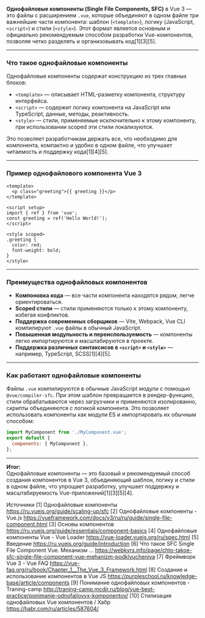 **Однофайловые компоненты (Single File Components, SFC)** в Vue 3 — это файлы с расширением `.vue`, которые объединяют в одном файле три важнейшие части компонента: шаблон (`<template>`), логику (JavaScript, `<script>`) и стили (`<style>`). Этот формат является основным и официально рекомендуемым способом разработки Vue-компонентов, позволяя четко разделять и организовывать код[1][3][5].

---

### Что такое однофайловые компоненты

Однофайловые компоненты содержат конструкцию из трех главных блоков:

- `<template>` — описывает HTML-разметку компонента, структуру интерфейса.
- `<script>` — содержит логику компонента на JavaScript или TypeScript, данные, методы, реактивность.
- `<style>` — стили, применяемые исключительно к этому компоненту, при использовании scoped эти стили локализуются.

Это позволяет разработчикам держать все, что необходимо для компонента, компактно и удобно в одном файле, что улучшает читаемость и поддержку кода[1][4][5].

---

### Пример однофайлового компонента Vue 3

```vue
<template>
  <p class="greeting">{{ greeting }}</p>
</template>

<script setup>
import { ref } from 'vue';
const greeting = ref('Hello World!');
</script>

<style scoped>
.greeting {
  color: red;
  font-weight: bold;
}
</style>
```

---

### Преимущества однофайловых компонентов

- **Компоновка кода** — все части компонента находятся рядом, легче ориентироваться.
- **Scoped стили** — стили применяются только к этому компоненту, избегая конфликтов.
- **Поддержка современных сборщиков** — Vite, Webpack, Vue CLI компилируют `.vue` файлы в обычный JavaScript.
- **Повышенная модульность и переиспользуемость** — компоненты легко импортируются и масштабируются в проекте.
- **Поддержка различных синтаксисов в `<script>` и `<style>`** — например, TypeScript, SCSS[1][4][5].

---

### Как работают однофайловые компоненты

Файлы `.vue` компилируются в обычные JavaScript модули с помощью `@vue/compiler-sfc`. При этом шаблон превращается в рендер-функцию, стили обрабатываются через загрузчики и применяются изолированно, скрипты объединяются с логикой компонента. Это позволяет использовать компоненты как модули ES и импортировать их обычным способом:

```js
import MyComponent from './MyComponent.vue';
export default {
  components: { MyComponent },
};
```

---

**Итог:**  
Однофайловые компоненты — это базовый и рекомендуемый способ создания компонентов в Vue 3, объединяющий шаблон, логику и стили в одном файле, что упрощает разработку, улучшает поддержку и масштабируемость Vue-приложений[1][3][5][4].

Источники
[1] Однофайловые компоненты https://ru.vuejs.org/guide/scaling-up/sfc
[2] Однофайловые компоненты - Vue.js https://vueframework.com/docs/v3/ru/ru/guide/single-file-component.html
[3] Основы компонентов https://ru.vuejs.org/guide/essentials/component-basics
[4] Однофайловые компоненты Vue - Vue Loader https://vue-loader.vuejs.org/ru/spec.html
[5] Введение https://ru.vuejs.org/guide/introduction
[6] Что такое SFC Single File Component Vue. Механизм ... https://webkyrs.info/page/chto-takoe-sfc-single-file-component-vue-mehanizm-podklyucheniya
[7] Фреймворк Vue 3 - Vue FAQ https://vue-faq.org/ru/book/Chapter_1__The_Vue_3_Framework.html
[8] Создание и использование компонентов в Vue JS https://purpleschool.ru/knowledge-base/article/components
[9] Понимание однофайловых компонентов - Traning-camp http://traning-camp.mcdir.ru/blog/vue-best-practice/ponimanie-odnofajlovyx-komponentov/
[10] Стилизация однофайловых Vue компонентов / Хабр https://habr.com/ru/articles/587604/
